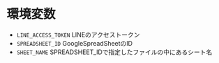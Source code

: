 # 環境変数

* `LINE_ACCESS_TOKEN` LINEのアクセストークン
* `SPREADSHEET_ID` GoogleSpreadSheetのID
* `SHEET_NAME` SPREADSHEET_IDで指定したファイルの中にあるシート名
